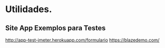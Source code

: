 # Utilidades.

## Site App Exemplos para Testes

http://app-test-jmeter.herokuapp.com/formulario
https://blazedemo.com/
